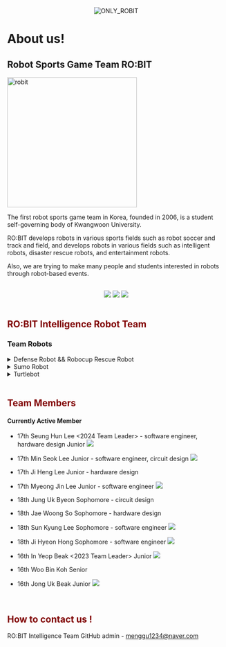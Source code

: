 <div align="center">
  <img src="https://github.com/RO-BIT-Intelligence-Robot-Team/.github/assets/66550892/72231510-433c-4d79-bad0-5860bae5eadc" alt="ONLY_ROBIT" />
</div>

# About us!
## Robot Sports Game Team RO:BIT

<img src="https://github.com/RO-BIT-Intelligence-Robot-Team/.github/assets/66550892/b59dc275-0110-471d-8103-d11daec718af" alt="robit" width="300" height="300">

The first robot sports game team in Korea, founded in 2006, is a student self-governing body of Kwangwoon University.

RO:BIT develops robots in various sports fields such as robot soccer and track and field, and develops robots in various fields such as intelligent robots, disaster rescue robots, and entertainment robots.

Also, we are trying to make many people and students interested in robots through robot-based events.

<br>
<div align="center">
<a href="https://robit.tistory.com/"><img src="https://img.shields.io/badge/Archive-orange?style=flat&logo=tistory&logoColor=white"/></a> <a href="https://www.youtube.com/@ROBIT_KOREA"><img src="https://img.shields.io/badge/Youtube-red?style=flat&logo=youtube&logoColor=white"/></a> <a href="https://www.instagram.com/robit_korea_official/"><img src="https://img.shields.io/badge/Instagram-purple?style=flat&logo=instagram&logoColor=white"/></a>

</div>
<br>

## <span style="color: maroon;">RO:BIT Intelligence Robot Team</span>

### Team Robots

<details>
  <summary> Defense Robot && Robocup Rescue Robot </summary>
    <div align="center">
    </div>
</details>
<details>
  <summary> Sumo Robot </summary>
    <div align="center">
    </div>
</details>
<details>
  <summary> Turtlebot </summary>
    <div align="center">
    </div>
</details>

<br>

## <span style="color: maroon;">Team Members</span>
#### Currently Active Member
- 17th Seung Hun Lee <2024 Team Leader> - software engineer, hardware design Junior <a href="https://github.com/Leeseunghun03"><img src="https://img.shields.io/badge/GitHub-gray?style=flat&logo=github&logoColor=white"/></a>

- 17th Min Seok Lee Junior - software engineer, circuit design <a href="https://github.com/minseokle"><img src="https://img.shields.io/badge/GitHub-gray?style=flat&logo=github&logoColor=white"/></a>

- 17th Ji Heng Lee Junior - hardware design

- 17th Myeong Jin Lee Junior - software engineer <a href="https://github.com/mjlee111"><img src="https://img.shields.io/badge/GitHub-gray?style=flat&logo=github&logoColor=white"/></a>

- 18th Jung Uk Byeon Sophomore - circuit design

- 18th Jae Woong So Sophomore - hardware design

- 18th Sun Kyung Lee Sophomore - software engineer <a href="https://github.com/lee-sunkyoung"><img src="https://img.shields.io/badge/GitHub-gray?style=flat&logo=github&logoColor=white"/></a>

- 18th Ji Hyeon Hong Sophomore - software engineer <a href="https://github.com/mkdir-sweetiepie"><img src="https://img.shields.io/badge/GitHub-gray?style=flat&logo=github&logoColor=white"/></a>



- 16th In Yeop Beak <2023 Team Leader> Junior <a href="https://github.com/INYUP-BAEK"><img src="https://img.shields.io/badge/GitHub-gray?style=flat&logo=github&logoColor=white"/></a>

- 16th Woo Bin Koh Senior

- 16th Jong Uk Beak Junior <a href="https://github.com/baekjongwook"><img src="https://img.shields.io/badge/GitHub-gray?style=flat&logo=github&logoColor=white"/></a>

<br>

## <span style="color: maroon;">How to contact us !</span>

RO:BIT Intelligence Team GitHub admin - menggu1234@naver.com
